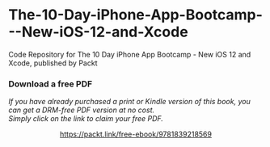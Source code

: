 # The-10-Day-iPhone-App-Bootcamp---New-iOS-12-and-Xcode
Code Repository for The 10 Day iPhone App Bootcamp - New iOS 12 and Xcode, published by Packt
### Download a free PDF

 <i>If you have already purchased a print or Kindle version of this book, you can get a DRM-free PDF version at no cost.<br>Simply click on the link to claim your free PDF.</i>
<p align="center"> <a href="https://packt.link/free-ebook/9781839218569">https://packt.link/free-ebook/9781839218569 </a> </p>